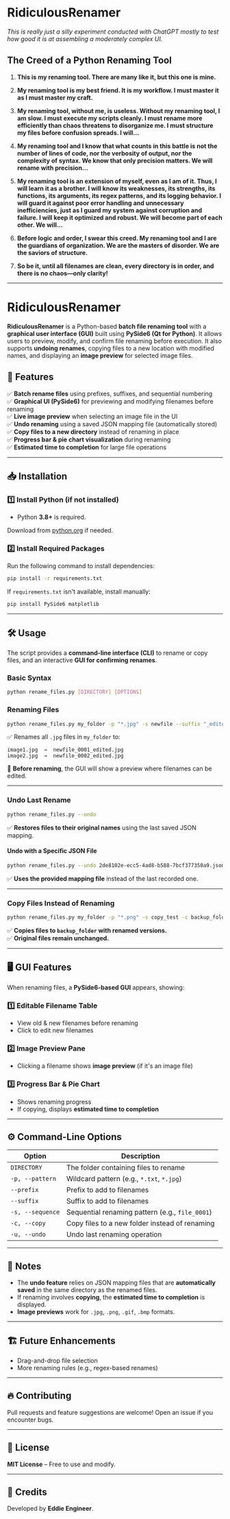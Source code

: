 # RidiculousRenamer

*This is really just a silly experiment conducted with ChatGPT mostly to test how good it is at assembling a moderately complex UI.*

## **The Creed of a Python Renaming Tool**

1. **This is my renaming tool. There are many like it, but this one is mine.**  

2. **My renaming tool is my best friend. It is my workflow. I must master it as I must master my craft.**  

3. **My renaming tool, without me, is useless. Without my renaming tool, I am slow. I must execute my scripts cleanly. I must rename more efficiently than chaos threatens to disorganize me. I must structure my files before confusion spreads. I will...**  

4. **My renaming tool and I know that what counts in this battle is not the number of lines of code, nor the verbosity of output, nor the complexity of syntax. We know that only precision matters. We will rename with precision…**  

5. **My renaming tool is an extension of myself, even as I am of it. Thus, I will learn it as a brother. I will know its weaknesses, its strengths, its functions, its arguments, its regex patterns, and its logging behavior. I will guard it against poor error handling and unnecessary inefficiencies, just as I guard my system against corruption and failure. I will keep it optimized and robust. We will become part of each other. We will…**  

6. **Before logic and order, I swear this creed. My renaming tool and I are the guardians of organization. We are the masters of disorder. We are the saviors of structure.**  

7. **So be it, until all filenames are clean, every directory is in order, and there is no chaos—only clarity!**


---
# RidiculousRenamer

**RidiculousRenamer** is a Python-based **batch file renaming tool** with a **graphical user interface (GUI)** built using **PySide6 (Qt for Python)**. It allows users to preview, modify, and confirm file renaming before execution. It also supports **undoing renames**, copying files to a new location with modified names, and displaying an **image preview** for selected image files.

## 🚀 Features

✅ **Batch rename files** using prefixes, suffixes, and sequential numbering  
✅ **Graphical UI (PySide6)** for previewing and modifying filenames before renaming  
✅ **Live image preview** when selecting an image file in the UI  
✅ **Undo renaming** using a saved JSON mapping file (automatically stored)  
✅ **Copy files to a new directory** instead of renaming in place  
✅ **Progress bar & pie chart visualization** during renaming  
✅ **Estimated time to completion** for large file operations  

---

## 📥 Installation

### **1️⃣ Install Python (if not installed)**
- Python **3.8+** is required.

Download from [python.org](https://www.python.org/) if needed.

### **2️⃣ Install Required Packages**
Run the following command to install dependencies:
```sh
pip install -r requirements.txt
```
If `requirements.txt` isn't available, install manually:
```sh
pip install PySide6 matplotlib
```

---

## 🛠️ Usage

The script provides a **command-line interface (CLI)** to rename or copy files, and an interactive **GUI for confirming renames**.

### **Basic Syntax**
```sh
python rename_files.py [DIRECTORY] [OPTIONS]
```

### **Renaming Files**
```sh
python rename_files.py my_folder -p "*.jpg" -s newfile --suffix "_edited"
```
✅ Renames all `.jpg` files in `my_folder` to:
```
image1.jpg  →  newfile_0001_edited.jpg
image2.jpg  →  newfile_0002_edited.jpg
```
📌 **Before renaming**, the GUI will show a preview where filenames can be edited.

---

### **Undo Last Rename**
```sh
python rename_files.py --undo
```
✅ **Restores files to their original names** using the last saved JSON mapping.

#### **Undo with a Specific JSON File**
```sh
python rename_files.py --undo 2de8102e-ecc5-4ad8-b588-7bcf377350a9.json
```
✅ **Uses the provided mapping file** instead of the last recorded one.

---

### **Copy Files Instead of Renaming**
```sh
python rename_files.py my_folder -p "*.png" -s copy_test -c backup_folder
```
✅ **Copies files to `backup_folder` with renamed versions.**  
✅ **Original files remain unchanged.**

---

## 🖥️ GUI Features

When renaming files, a **PySide6-based GUI** appears, showing:

### **1️⃣ Editable Filename Table**
- View old & new filenames before renaming
- Click to edit new filenames

### **2️⃣ Image Preview Pane**
- Clicking a filename shows **image preview** (if it's an image file)

### **3️⃣ Progress Bar & Pie Chart**
- Shows renaming progress
- If copying, displays **estimated time to completion**

---

## ⚙️ Command-Line Options

| Option           | Description |
|-----------------|-------------|
| `DIRECTORY`     | The folder containing files to rename |
| `-p, --pattern` | Wildcard pattern (e.g., `*.txt`, `*.jpg`) |
| `--prefix`      | Prefix to add to filenames |
| `--suffix`      | Suffix to add to filenames |
| `-s, --sequence` | Sequential renaming pattern (e.g., `file_0001`) |
| `-c, --copy`    | Copy files to a new folder instead of renaming |
| `-u, --undo`    | Undo last renaming operation |

---
## 📝 Notes
- The **undo feature** relies on JSON mapping files that are **automatically saved** in the same directory as the renamed files.
- If renaming involves **copying**, the **estimated time to completion** is displayed.
- **Image previews** work for `.jpg`, `.png`, `.gif`, `.bmp` formats.

---

## 🏗️ Future Enhancements
- Drag-and-drop file selection
- More renaming rules (e.g., regex-based renames)

---

## 🔥 Contributing
Pull requests and feature suggestions are welcome! Open an issue if you encounter bugs.

---

## 📜 License
**MIT License** – Free to use and modify.

---

## 🎉 Credits
Developed by **Eddie Engineer**.
